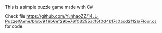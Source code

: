 This is a simple puzzle game made with C#.

Check file https://github.com/YunhaoZZ/14LL-PuzzelGame/blob/946b6ef29be76f03255adf5f0d4b17d0acd2f12b/Floor.cs for code.
